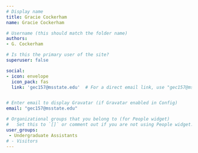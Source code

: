 ```yaml
---
# Display name
title: Gracie Cockerham
name: Gracie Cockerham

# Username (this should match the folder name)
authors:
- G. Cockerham

# Is this the primary user of the site?
superuser: false

social:
- icon: envelope
  icon_pack: fas
  link: 'gec157@msstate.edu'  # For a direct email link, use "gec157@msstate.edu".


# Enter email to display Gravatar (if Gravatar enabled in Config)
email: "gec157@msstate.edu"

# Organizational groups that you belong to (for People widget)
#   Set this to `[]` or comment out if you are not using People widget.
user_groups:
 - Undergraduate Assistants
# - Visitors
---
```

